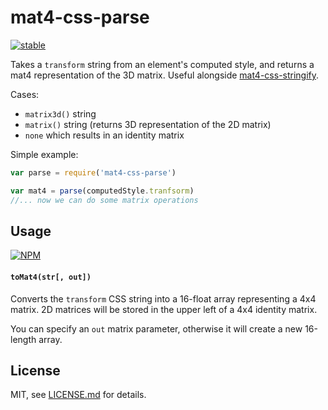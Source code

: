 # mat4-css-parse

[![stable](http://badges.github.io/stability-badges/dist/stable.svg)](http://github.com/badges/stability-badges)

Takes a `transform` string from an element's computed style, and returns a mat4 representation of the 3D matrix. Useful alongside [mat4-css-stringify](https://nodei.co/npm/mat4-css-stringify/).

Cases:

- `matrix3d()` string
- `matrix()` string (returns 3D representation of the 2D matrix)
- `none` which results in an identity matrix

Simple example:

```js
var parse = require('mat4-css-parse')

var mat4 = parse(computedStyle.tranfsorm)
//... now we can do some matrix operations 
```

## Usage

[![NPM](https://nodei.co/npm/mat4-css-parse.png)](https://nodei.co/npm/mat4-css-parse/)

#### `toMat4(str[, out])`

Converts the `transform` CSS string into a 16-float array representing a 4x4 matrix. 2D matrices will be stored in the upper left of a 4x4 identity matrix.

You can specify an `out` matrix parameter, otherwise it will create a new 16-length array.

## License

MIT, see [LICENSE.md](http://github.com/mattdesl/mat4-css-parse/blob/master/LICENSE.md) for details.
